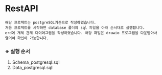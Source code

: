 # RestAPI

    해당 프로젝트는 postgreSQL기준으로 작성하였습니다.
    처음 프로젝트를 시작하면 database 폴더의 sql 파일을 아래 순서대로 실행합니다. 
    erd에 개체 관계 다이어그램을 작성하였습니다. 해당 파일은 drawio 프로그램을 다운받아서 열어야 확인이 가능합니다.

### ※ 실행 순서
1. Schema_postgresql.sql 
2. Data_postgresql.sql
